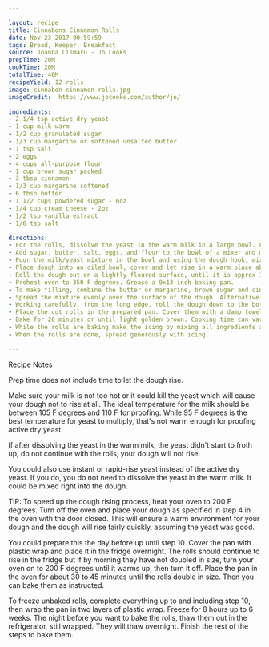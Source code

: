 ```yaml
---

layout: recipe
title: Cinnabons Cinnamon Rolls
date: Nov 23 2017 00:59:59
tags: Bread, Keeper, Breakfast
source: Joanna Cismaru - Jo Cooks
prepTime: 20M
cookTime: 20M
totalTime: 40M
recipeYield: 12 rolls
image: cinnabon-cinnamon-rolls.jpg  
imageCredit:  https://www.jocooks.com/author/jo/

ingredients:
- 2 1/4 tsp active dry yeast
- 1 cup milk warm
- 1/2 cup granulated sugar
- 1/3 cup margarine or softened unsalted butter
- 1 tsp salt
- 2 eggs
- 4 cups all-purpose flour
- 1 cup brown sugar packed
- 3 tbsp cinnamon
- 1/3 cup margarine softened
- 6 tbsp butter
- 1 1/2 cups powdered sugar - 6oz
- 1/4 cup cream cheese - 2oz
- 1/2 tsp vanilla extract
- 1/8 tsp salt

directions:
- For the rolls, dissolve the yeast in the warm milk in a large bowl. Let it sit for about 5 minutes. If the yeast is good, it will start to froth up.
- Add sugar, butter, salt, eggs, and flour to the bowl of a mixer and mix well.
- Pour the milk/yeast mixture in the bowl and using the dough hook, mix well until well incorporated.
- Place dough into an oiled bowl, cover and let rise in a warm place about 1 hour or until the dough has doubled in size.
- Roll the dough out on a lightly floured surface, until it is approx 16 inches long by 12 inches wide. It should be approx 1/4 inch thick.
- Preheat oven to 350 F degrees. Grease a 9x13 inch baking pan.
- To make filling, combine the butter or margarine, brown sugar and cinnamon in a bowl.
- Spread the mixture evenly over the surface of the dough. Alternatively you can melt the butter, then spread the butter on the dough and then the brown sugar and cinnamon mixture.
- Working carefully, from the long edge, roll the dough down to the bottom edge. The roll should be about 18 inches in length. Cut the roll into 1 1/2 inch slices. You might find it easier if you use a piece of floss vs a knife.
- Place the cut rolls in the prepared pan. Cover them with a damp towel. Let them rise again for another 30 minutes until they double in size. Or store in fridge overnight (put straight in oven next day).
- Bake for 20 minutes or until light golden brown. Cooking time can vary greatly!
- While the rolls are baking make the icing by mixing all ingredients and beat well with an electric mixer until fluffy.
- When the rolls are done, spread generously with icing.

---
```


Recipe Notes

Prep time does not include time to let the dough rise.

Make sure your milk is not too hot or it could kill the yeast which will cause your dough not to rise at all. The ideal temperature for the milk should be between 105 F degrees and 110 F for proofing. While 95 F degrees is the best temperature for yeast to multiply, that's not warm enough for proofing active dry yeast.

If after dissolving the yeast in the warm milk, the yeast didn't start to froth up, do not continue with the rolls, your dough will not rise.

You could also use instant or rapid-rise yeast instead of the active dry yeast. If you do, you do not need to dissolve the yeast in the warm milk. It could be mixed right into the dough.

TIP: To speed up the dough rising process, heat your oven to 200 F degrees. Turn off the oven and place your dough as specified in step 4 in the oven with the door closed. This will ensure a warm environment for your dough and the dough will rise fairly quickly, assuming the yeast was good.

You could prepare this the day before up until step 10. Cover the pan with plastic wrap and place it in the fridge overnight. The rolls should continue to rise in the fridge but if by morning they have not doubled in size, turn your oven on to 200 F degrees until it warms up, then turn it off. Place the pan in the oven for about 30 to 45 minutes until the rolls double in size. Then you can bake them as instructed.

To freeze unbaked rolls, complete everything up to and including step 10, then wrap the pan in two layers of plastic wrap. Freeze for 8 hours up to 6 weeks. The night before you want to bake the rolls, thaw them out in the refrigerator, still wrapped. They will thaw overnight. Finish the rest of the steps to bake them.
